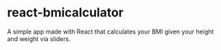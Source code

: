 # react-bmicalculator
A simple app made with React that calculates your BMI given your height and weight via sliders.
